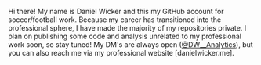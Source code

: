  Hi there! My name is Daniel Wicker and this my GitHub account for soccer/football work.
 Because my career has transitioned into the professional sphere, I have made the majority of my repositories private.
 I plan on publishing some code and analysis unrelated to my professional work soon, so stay tuned!
 My DM's are always open ([@DW__Analytics]([url](https://twitter.com/DW__Analytics))), but you can also reach me via my professional website [danielwicker.me].

<!---
mintcityanalytics/mintcityanalytics is a ✨ special ✨ repository because its `README.md` (this file) appears on your GitHub profile.
You can click the Preview link to take a look at your changes.
--->
